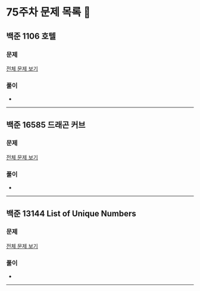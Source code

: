 # 75주차 문제 목록 📝

## 백준 1106 호텔      
### 문제
[전체 문제 보기](https://www.acmicpc.net/problem/1106)    

### 풀이
- 

___

## 백준 16585 드래곤 커브
### 문제
[전체 문제 보기](https://www.acmicpc.net/problem/15685)

### 풀이
- 

___

## 백준 13144 List of Unique Numbers  
### 문제
[전체 문제 보기](https://www.acmicpc.net/problem/13144)

### 풀이
- 

___
